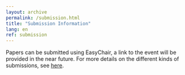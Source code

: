 ```yaml
---
layout: archive
permalink: /submission.html
title: "Submission Information"
lang: en
ref: submission 
---
```


Papers can be submitted using EasyChair, a link to the event will be
provided in the near future. For more details on the
different kinds of submissions, see [here](./call.html).
